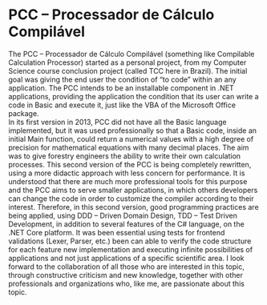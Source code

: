 # PCC – Processador de Cálculo Compilável
The PCC – Processador de Cálculo Compilável  (something like Compilable Calculation Processor) started as a personal project, from my Computer Science course conclusion project (called TCC here in Brazil). The initial goal was giving the end user the condition of “to code” within an any application. The PCC intends to be an installable component in .NET applications, providing the application the condition that its user can write a code in Basic and execute it, just like the VBA of the Microsoft Office package.  
In its first version in 2013, PCC did not have all the Basic language implemented, but it was used professionally so that a Basic code, inside an initial Main function, could return a numerical values with a high degree of precision for mathematical equations with many decimal places. The aim was to give forestry engineers the ability to write their own calculation processes. 
This second version of the PCC is being completely rewritten, using a more didactic approach with less concern for performance. It is understood that there are much more professional tools for this purpose and the PCC aims to serve smaller applications, in which others developers can change the code in order to customize the compiler according to their interest. 
Therefore, in this second version, good programming practices are being applied, using DDD – Driven Domain Design, TDD – Test Driven Development, in addition to several features of the C# language, on the .NET Core platform. It was been essential using tests for frontend validations (Lexer, Parser, etc.) been can able to verify the code structure for each feature new implementation and executing infinite possibilities of applications and not just applications of a specific scientific area. 
I look forward to the collaboration of all those who are interested in this topic, through constructive criticism and new knowledge, together with other professionals and organizations who, like me, are passionate about this topic.
